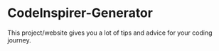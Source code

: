 # CodeInspirer-Generator
This project/website gives you a lot of tips and advice for your coding journey.
